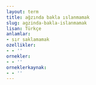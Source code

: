 ```yaml
---
layout: term
title: ağzında bakla ıslanmamak
slug: agzinda-bakla-islanmamak
lisan: Türkçe
anlamlar:
- sır saklamamak
ozellikler:
- - ''
ornekler:
- - ''
orneklerkaynak:
- - ''
---
```

